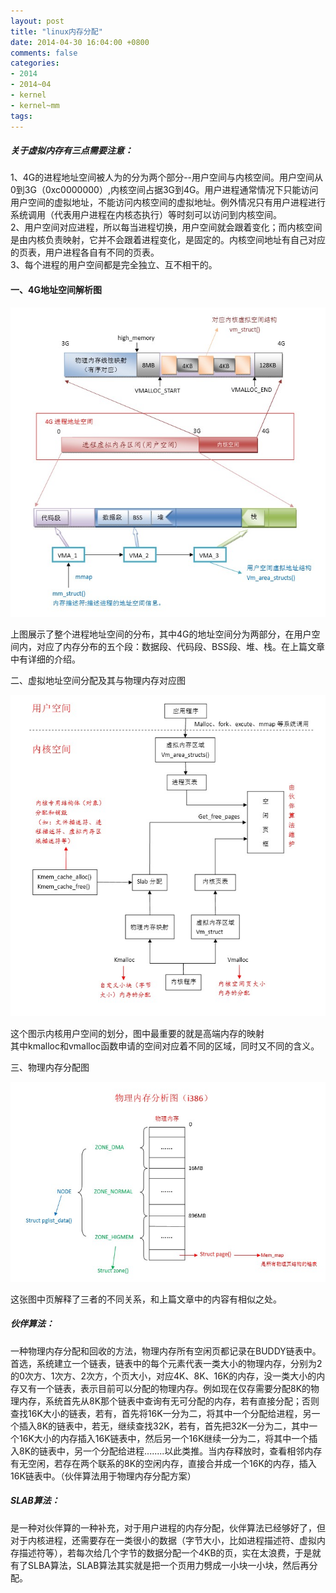 ```yaml
---
layout: post
title: "linux内存分配"
date: 2014-04-30 16:04:00 +0800
comments: false
categories:
- 2014
- 2014~04
- kernel
- kernel~mm
tags:
---
```

##### 关于虚拟内存有三点需要注意：
  1、4G的进程地址空间被人为的分为两个部分--用户空间与内核空间。用户空间从0到3G（0xc0000000）,内核空间占据3G到4G。用户进程通常情况下只能访问用户空间的虚拟地址，不能访问内核空间的虚拟地址。例外情况只有用户进程进行系统调用（代表用户进程在内核态执行）等时刻可以访问到内核空间。  
  2、用户空间对应进程，所以每当进程切换，用户空间就会跟着变化；而内核空间是由内核负责映射，它并不会跟着进程变化，是固定的。内核空间地址有自己对应的页表，用户进程各自有不同的页表。  
  3、每个进程的用户空间都是完全独立、互不相干的。

#### 一、4G地址空间解析图

![](/images/kernel/20140430-1.jpeg)

  上图展示了整个进程地址空间的分布，其中4G的地址空间分为两部分，在用户空间内，对应了内存分布的五个段：数据段、代码段、BSS段、堆、栈。在上篇文章中有详细的介绍。

二、虚拟地址空间分配及其与物理内存对应图

![](/images/kernel/20140430-2.jpeg)

  这个图示内核用户空间的划分，图中最重要的就是高端内存的映射  
  其中kmalloc和vmalloc函数申请的空间对应着不同的区域，同时又不同的含义。

三、物理内存分配图

![](/images/kernel/20140430-3.jpeg)

  这张图中页解释了三者的不同关系，和上篇文章中的内容有相似之处。

##### 伙伴算法：
  一种物理内存分配和回收的方法，物理内存所有空闲页都记录在BUDDY链表中。首选，系统建立一个链表，链表中的每个元素代表一类大小的物理内存，分别为2的0次方、1次方、2次方，个页大小，对应4K、8K、16K的内存，没一类大小的内存又有一个链表，表示目前可以分配的物理内存。例如现在仅存需要分配8K的物理内存，系统首先从8K那个链表中查询有无可分配的内存，若有直接分配；否则查找16K大小的链表，若有，首先将16K一分为二，将其中一个分配给进程，另一个插入8K的链表中，若无，继续查找32K，若有，首先把32K一分为二，其中一个16K大小的内存插入16K链表中，然后另一个16K继续一分为二，将其中一个插入8K的链表中，另一个分配给进程........以此类推。当内存释放时，查看相邻内存有无空闲，若存在两个联系的8K的空闲内存，直接合并成一个16K的内存，插入16K链表中。（伙伴算法用于物理内存分配方案）

##### SLAB算法：
  是一种对伙伴算的一种补充，对于用户进程的内存分配，伙伴算法已经够好了，但对于内核进程，还需要存在一类很小的数据（字节大小，比如进程描述符、虚拟内存描述符等），若每次给几个字节的数据分配一个4KB的页，实在太浪费，于是就有了SLBA算法，SLAB算法其实就是把一个页用力劈成一小块一小块，然后再分配。

